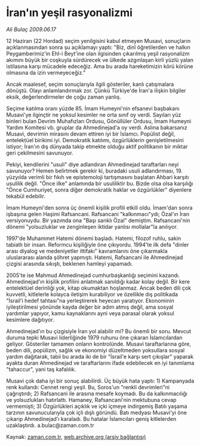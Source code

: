 # İran'ın yeşil rasyonalizmi

*Ali Bulaç 2009.06.17*

<tr><td class="metin" colspan="2" style="padding-top: 20px; padding-left: 5px; padding-right: 10px;">12 Haziran (22 Hordad) seçim yenilgisini kabul etmeyen Musavi, sonuçların açıklanmasından sonra şu açıklamayı yaptı: "Biz, dinî öğretilerden ve halkın Peygamberimiz'in Ehl-i Beyt'ine olan ilgisinden çıkarılmış yeşil rasyonalizm akımını büyük bir coşkuyla sürdürecek ve ülkede azgınlaşan kirli yüzlü yalan istilasına karşı mücadele edeceğiz. Ama bu arada hareketimizin körü körüne olmasına da izin vermeyeceğiz."</td></tr><tr><td class="metin" colspan="2" style="padding-top: 20px; padding-left: 5px; padding-right: 10px;"><p>Ancak maalesef, seçim sonuçlarıyla ilgili gösteriler, kanlı çatışmalara dönüştü. Olayı anlamlandırmak zor. Çünkü Türkiye'de İran'a ilişkin bilgiler eksik, değerlendirmeler de çoğu zaman yanlış.
<p>Seçime katılma oranı yüzde 85. İmam Humeyni'nin efsanevi başbakanı Musavi'ye ilginçtir ne yoksul kesimler ne orta sınıf oy verdi. Sayıları yüz binleri bulan Devrim Muhafızları Ordusu, Gönüllüler Ordusu, İmam Humeyni Yardım Komitesi vb. gruplar da Ahmedinejad'a oy verdi. Aslına bakarsanız Musavi, devrimin mirasını devam ettiren iyi bir İslamcı. Popülist değil, entelektüel birikimi iyi. Demokratik katılımı, özgürlüklerin genişletilmesini istiyor; İran'ın dış dünyada takip etmekte olduğu aktif politikanın bir miktar geri çekilmesini savunuyor.
<p>Pekiyi, kendilerini "usuli" diye adlandıran Ahmedinejad taraftarları neyi savunuyor? Hemen belirtmek gerekir ki, buradaki usuli adlandırması, 19. yüzyılda verimli bir fıkıh ve epistemoloji tartışmasını başlatan Ahbari karşıtı usulilik değil. "Önce ilke" anlamında bir usuliliktir bu. Bizde olsa olsa karşılığı "Önce Cumhuriyet, sonra diğer demokratik haklar ve özgürlükler" diyenlere tekabül edebilir.
<p>İmam Humeyni'den sonra üç önemli kişilik profili etkili oldu. İmam'dan sonra işbaşına gelen Haşimi Rafsancani. Rafsancani "kalkınmacı"ydı; Özal'ın İran versiyonuydu. Bir yazımda ona "Başı sarıklı Özal" demiştim. Rafsancani'nin dönemi "yolsuzluklar ve zenginleşen iktidar yanlısı mollalar"la anılıyor.
<p>1997'de Muhammet Hatemi dönemi başladı. Hatemi, filozof ruhlu, sakin tabiatlı bir insan. Reformcu kişiliğiyle öne çıkıyordu. 1994'te ilk defa "dinler arası diyalog ve medeniyetler ittifakı" kavramlarını öne çıkarmakla uluslararası alanda şöhret yapmıştı. Hatemi, Rafsancani ile Ahmedinejad çizgisi arasında sıkıştı, beklenen hamleyi yapamadı.
<p>2005'te ise Mahmud Ahmedinejad cumhurbaşkanlığı seçimini kazandı. Ahmedinejad'ın kişilik profilini anlatmak sanıldığı kadar kolay değil. Bir kere entelektüel derinliği yok, kitap okumaktan hoşlanmaz. Ancak beden dili çok kuvvetli, kitlelerle kolayca iletişim kurabiliyor ve özellikle dış politikada "İsrail'i hedef tahtası"na yerleştirerek heyecan yaratıyor. Ekonominin iyileştirilmesi yönünde kayda değer bir adım atmış değil, ama sosyal yardımlar yapıyor, kamu kaynaklarını ayni veya parasal olarak yoksul kesimlere dağıtıyor.
<p>Ahmedinejad'ın bu çizgisiyle İran yol alabilir mi? Bu önemli bir soru. Mevcut duruma tepki Musavi liderliğinde 1979 ruhunu öne çıkaran İslamcılardan geliyor. Gösteriler tamamen onların kontrolünde. Musavi taraftarlarına göre, beden dili, popülizm, sağlık ve ekonomiyi düzeltmeden yoksullara sosyal yardım dağıtarak, tabii bu arada iki de bir "İsrail'e karşı sert çıkışlar" yaparak ayakta duran Ahmedinejad ve taraftarlarını ifade edebilecek en iyi tanımlama "tahaccur", yani taş kafalılık.
<p>Musavi çok daha iyi bir sonuç alabilirdi. Üç büyük hata yaptı: 1) Kampanyada renk kullandı: Cennet rengi yeşil. Bu, Soros'un "renkli devrimleri"ni çağrıştırdı; 2) Rafsancani ile arasına mesafe koymadı. Bu da kalkınmacılığı ve yolsuzlukları hatırlattı. Hamaney, Rafsancani'nin mektubuna cevap vermemişti; 3) Özgürlükleri açıklık ve içki içmeye indirgemiş Batılı yaşama tarzının savunucularıyla çok içli dışlı göründü. Batı medyası Musavi'yi öne çıkarıp Ahmedinejad'ı karaladı. Bu hatalar İslamcıları geniş kitlelerden uzaklaştırdı. a.bulac@zaman.com.tr <br/></p></p></p></p></p></p></p></p></td></tr>

Kaynak: [zaman.com.tr](http://zaman.com.tr/yazar.do?yazino=859792), [web.archive.org (arşiv bağlantısı)](http://web.archive.org/web/20090621154412/http://www.zaman.com.tr:80/yazar.do?yazino=859792)
